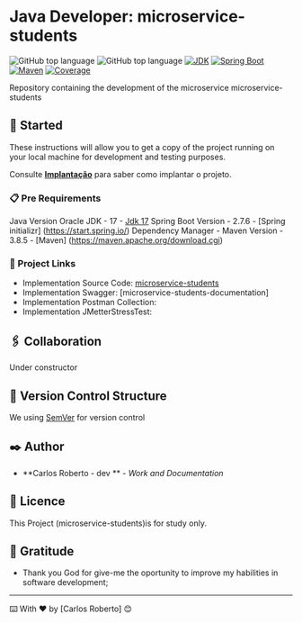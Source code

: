 # Java Developer: microservice-students
  ![GitHub top language](https://img.shields.io/badge/Java--%20JDK-17-green)
  ![GitHub top language](https://img.shields.io/badge/Java--%20JDK-11-green) 
  [![JDK](https://img.shields.io/badge/JDK-17-blue)](https://openjdk.java.net/projects/jdk/17/)
  [![Spring Boot](https://img.shields.io/badge/Spring%20Boot-2.7.15-brightgreen)](https://spring.io/projects/spring-boot)
  [![Maven](https://img.shields.io/badge/Maven-3.8.5-blueviolet)](https://maven.apache.org/)
  [![Coverage](https://img.shields.io/badge/Coverage-100-brightgreen)](link-para-seu-relatorio-de-cobertura)
 
  Repository containing the development of the microservice microservice-students

## 🚀 Started

  These instructions will allow you to get a copy of the project running on your local machine for development and testing purposes.

Consulte **[Implantação](#-implanta%C3%A7%C3%A3o)** para saber como implantar o projeto.

### 📋 Pre Requirements

  Java Version Oracle JDK - 17 - [Jdk 17](https://www.oracle.com/java/technologies/javase/jdk17-archive-downloads.html)
  Spring Boot Version - 2.7.6  - [Spring initializr] (https://start.spring.io/)
  Dependency Manager - Maven Version - 3.8.5 - [Maven] (https://maven.apache.org/download.cgi)

### 🔧 Project Links

  - Implementation Source Code: [microservice-students](https://github.com/CarlosRobertoMedeiros/repo-java-developer/tree/main/Java%208)
  - Implementation Swagger: [microservice-students-documentation]
  - Implementation Postman Collection: 
  - Implementation JMetterStressTest: 

## 🖇️ Collaboration

  Under constructor

## 📌 Version Control Structure

We using [SemVer](http://semver.org/) for version control

## ✒️ Author

* **Carlos Roberto - dev ** - *Work and Documentation*


## 📄 Licence

   This Project (microservice-students)is for study only.

## 🎁 Gratitude

* Thank you God for give-me the oportunity to improve my habilities in software development;

---
⌨️ With ❤️ by [Carlos Roberto] 😊
